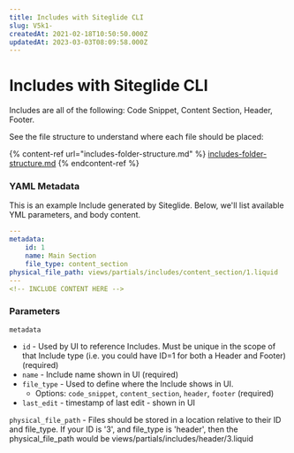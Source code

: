 ```yaml
---
title: Includes with Siteglide CLI
slug: V5k1-
createdAt: 2021-02-18T10:50:50.000Z
updatedAt: 2023-03-03T08:09:58.000Z
---
```


# Includes with Siteglide CLI

Includes are all of the following: Code Snippet, Content Section, Header, Footer.

See the file structure to understand where each file should be placed:

{% content-ref url="includes-folder-structure.md" %}
[includes-folder-structure.md](includes-folder-structure.md)
{% endcontent-ref %}

### YAML Metadata

This is an example Include generated by Siteglide. Below, we'll list available YML parameters, and body content.

```yaml
---
metadata:
    id: 1
    name: Main Section
    file_type: content_section
physical_file_path: views/partials/includes/content_section/1.liquid
---
<!-- INCLUDE CONTENT HERE -->
```

### Parameters

`metadata`

* `id` - Used by UI to reference Includes. Must be unique in the scope of that Include type (i.e. you could have ID=1 for both a Header and Footer) (required)
* `name` - Include name shown in UI (required)
* `file_type` - Used to define where the Include shows in UI.
  * Options: `code_snippet`, `content_section`, `header`, `footer` (required)
* `last_edit` - timestamp of last edit - shown in UI

`physical_file_path` - Files should be stored in a location relative to their ID and file\_type. If your ID is '3', and file\_type is 'header', then the physical\_file\_path would be views/partials/includes/header/3.liquid
